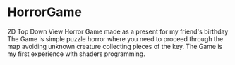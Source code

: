 # HorrorGame
2D Top Down View Horror Game made as a present for my friend's birthday
The Game is simple puzzle horror where you need to proceed through the map avoiding unknown creature collecting pieces of the key.
The Game is my first experience with shaders programming.
